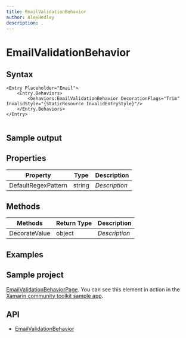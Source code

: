 ```yaml
---
title: EmailValidationBehavior
author: AlexHedley
description: .
---
```


# EmailValidationBehavior

<!-- Describe your control -->

## Syntax

```xaml
<Entry Placeholder="Email">
    <Entry.Behaviors>
        <behaviors:EmailValidationBehavior DecorationFlags="Trim" InvalidStyle="{StaticResource InvalidEntryStyle}"/>
    </Entry.Behaviors>
</Entry>
```

```csharp

```

## Sample output

## Properties

| Property | Type | Description |
| -- | -- | -- |
| DefaultRegexPattern | string  | *Description* |

## Methods

| Methods | Return Type | Description |
| -- | -- | -- |
| DecorateValue | object  | *Description* |

## Examples

<!-- All control/helper must at least have an example to show the use of Properties and Methods in your control/helper with the output -->

## Sample project

[EmailValidationBehaviorPage](https://github.com/xamarin/XamarinCommunityToolkit/blob/main/XamarinCommunityToolkitSample/Pages/Behaviors/EmailValidationBehaviorPage.xaml). You can see this element in action in the [Xamarin community toolkit sample app](https://github.com/xamarin/XamarinCommunityToolkit/tree/main/XamarinCommunityToolkitSample).

## API

- [EmailValidationBehavior](https://github.com/xamarin/XamarinCommunityToolkit/blob/main/XamarinCommunityToolkit/Behaviors/EmailValidationBehavior.shared.cs)
